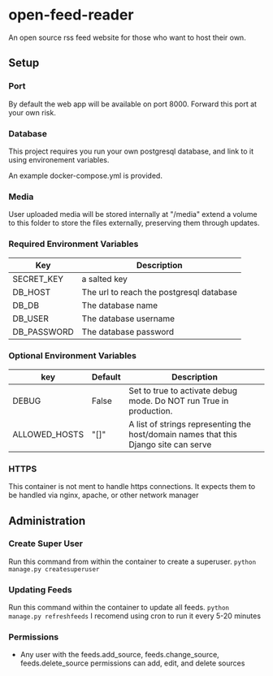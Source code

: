# open-feed-reader
An open source rss feed website for those who want to host their own.

## Setup

### Port
By default the web app will be available on port 8000. Forward this port at your own risk.

### Database
This project requires you run your own postgresql database, and link to it using environement variables.

An example docker-compose.yml is provided.

### Media
User uploaded media will be stored internally at "/media" extend a volume to this folder to store the files externally, preserving them through updates.

### Required Environment Variables
| Key | Description |
| ----------- | ----------- |
| SECRET_KEY | a salted key |
| DB_HOST | The url to reach the postgresql database |
| DB_DB | The database name |
| DB_USER | The database username |
| DB_PASSWORD | The database password |

### Optional Environment Variables
| key | Default | Description
| ----------- | ----------- | ----------- |
| DEBUG | False | Set to true to activate debug mode. Do NOT run True in production. |
| ALLOWED_HOSTS | "[]" | A list of strings representing the host/domain names that this Django site can serve |

### HTTPS
This container is not ment to handle https connections. It expects them to be handled via nginx, apache, or other network manager

## Administration

### Create Super User
Run this command from within the container to create a superuser.
`python manage.py createsuperuser`

### Updating Feeds
Run this command within the container to update all feeds.
`python manage.py refreshfeeds`
I recomend using cron to run it every 5-20 minutes

### Permissions
- Any user with the feeds.add_source, feeds.change_source, feeds.delete_source permissions can add, edit, and delete sources
